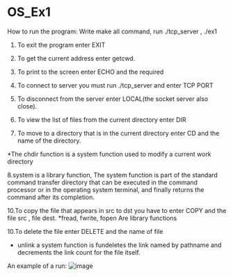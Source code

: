 # OS_Ex1

How to run the program:
 Write make all command, run ./tcp_server , ./ex1
1. To exit the program enter EXIT
2. To get the current address enter getcwd.
3. To print to the screen enter ECHO and the required
4. To connect to server you must run ./tcp_server and enter TCP PORT
5. To disconnect from the server enter LOCAL(the socket server also close).
6. To view the list of files from the current directory enter DIR

7. To move to a directory that is in the current directory enter CD and the name of the directory.
  
  *The chdir function is a system function used to modify a current work directory
  
8.system is a library function,
  The system function is part of the standard command transfer directory that can be executed in the command processor or in the operating system terminal,
  and finally returns the command after its completion.

10.To copy the file that appears in src to dst you have to enter COPY and the  file src , file dest.
   *fread, fwrite, fopen Are library functions

10.To delete the file enter DELETE and the name of file
* unlink a system function is fundeletes the link named by pathname and decrements the link count for the file itself.


An example of a run:
![image](https://user-images.githubusercontent.com/93525881/162222054-3ec77d08-224a-4c8a-ac02-0d7259fab345.png)


